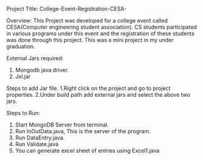 Project Title:
College-Event-Registration-CESA-

Overview:
This Project was developed for a college event called CESA(Computer engineering student association). 
CS students participated in various programs under this event and the registration of these students was done through this project. 
This was a mini project in my under graduation.

External Jars required:
1. Mongodb java driver.
2. Jxl.jar

Steps to add Jar file.
1.Right click on the project and go to project properties.
2.Under build path add external jars and select the above two jars.

Steps to Run:
1. Start MongoDB Server from terminal.
2. Run InOutData.java, This is the server of the program.
3. Run DataEntry.java.
4. Run Validate.java
5. You can generate excel sheet of entries using Excel1.java

